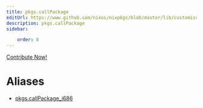 ```yaml
---
title: pkgs.callPackage
editUrl: https://www.github.com/nixos/nixpkgs/blob/master/lib/customisation.nix#L125C31
description: pkgs.callPackage
sidebar:

    order: 8
---
```


<a href="https://www.github.com/nixos/nixpkgs/blob/master/lib/customisation.nix#L125C31">Contribute Now!</a>


# Aliases

- [pkgs.callPackage_i686](/reference/pkgscallPackage_i686)


